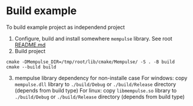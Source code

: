 # Build example

To build example project as independend project
1. Configure, build and install somewhere `mempulse` library. See root [README.md](../README.md)
2. Build project
```
cmake -DMempulse_DIR=/tmp/root/lib/cmake/Mempulse/ -S . -B build
cmake --build build
```
3. mempulse library dependency for non-installe case
For windows: copy `mempulse.dll` library to `./build/Debug` or `./build/Release` directory (depends from build type)
For linux: copy `libmempulse.so` library to `./build/Debug` or `./build/Release` directory (depends from build type)

